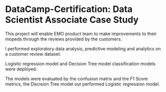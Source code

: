 # DataCamp-Certification: Data Scientist Associate Case Study

This project will enable EMO product team to make improvements to their mopeds through the reviews provided by the customers.

I performed exploratory data analysis, predictive modeling and analytics on a customer review dataset.

Logistic regression model and Decision Tree model classification models were deployed.

The models were evaluated by the confusion matrix and the F1 Score metrics, the Decision Tree model out performed Logistic regression model.

